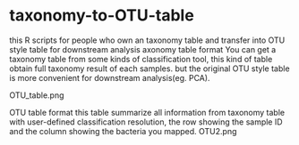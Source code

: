 # taxonomy-to-OTU-table
this R scripts for people who own an taxonomy table and transfer into OTU style table for downstream analysis
axonomy table format
You can get a taxonomy table from some kinds of classification tool, this kind of table obtain full taxonomy result of each samples. but the original OTU style table is more convenient for downstream analysis(eg. PCA).

OTU_table.png

OTU table format
this table summarize all information from taxonomy table with user-defined classification resolution, the row showing the sample ID and the column showing the bacteria you mapped.
OTU2.png

